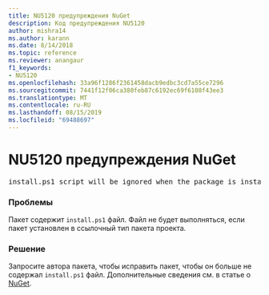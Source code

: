 ```yaml
---
title: NU5120 предупреждения NuGet
description: Код предупреждения NU5120
author: mishra14
ms.author: karann
ms.date: 8/14/2018
ms.topic: reference
ms.reviewer: anangaur
f1_keywords:
- NU5120
ms.openlocfilehash: 33a96f1286f2361458dacb9edbc3cd7a55ce7296
ms.sourcegitcommit: 7441f12f06ca380feb87c6192ec69f6108f43ee3
ms.translationtype: MT
ms.contentlocale: ru-RU
ms.lasthandoff: 08/15/2019
ms.locfileid: "69488697"
---
```

# <a name="nuget-warning-nu5120"></a>NU5120 предупреждения NuGet
<pre>install.ps1 script will be ignored when the package is installed after the migration.</pre>

### <a name="issue"></a>Проблемы

Пакет содержит `install.ps1` файл. Файл не будет выполняться, если пакет установлен в ссылочный тип пакета проекта.


### <a name="solution"></a>Решение

Запросите автора пакета, чтобы исправить пакет, чтобы он больше не содержал `install.ps1` файл. Дополнительные сведения см. в статье о [NuGet](https://docs.microsoft.com/en-us/nuget/consume-packages/migrate-packages-config-to-package-reference).

